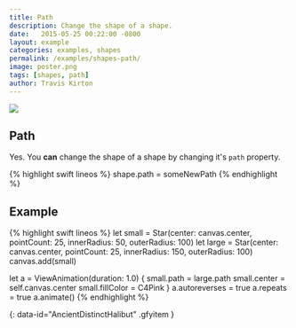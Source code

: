 ```yaml
---
title: Path
description: Change the shape of a shape.
date:   2015-05-25 00:22:00 -0800
layout: example
categories: examples, shapes
permalink: /examples/shapes-path/
image: poster.png
tags: [shapes, path]
author: Travis Kirton
---
```

![](path.png)

## Path
Yes. You **can** change the shape of a shape by changing it's `path` property.

{% highlight swift lineos %}
shape.path = someNewPath
{% endhighlight %}

## Example
{% highlight swift lineos %}
let small = Star(center: canvas.center, pointCount: 25, innerRadius: 50, outerRadius: 100)
let large = Star(center: canvas.center, pointCount: 25, innerRadius: 150, outerRadius: 100)
canvas.add(small)

let a = ViewAnimation(duration: 1.0) {
    small.path = large.path
    small.center = self.canvas.center
    small.fillColor = C4Pink
}
a.autoreverses = true
a.repeats = true
a.animate()
{% endhighlight %}

![](){: data-id="AncientDistinctHalibut" .gfyitem }